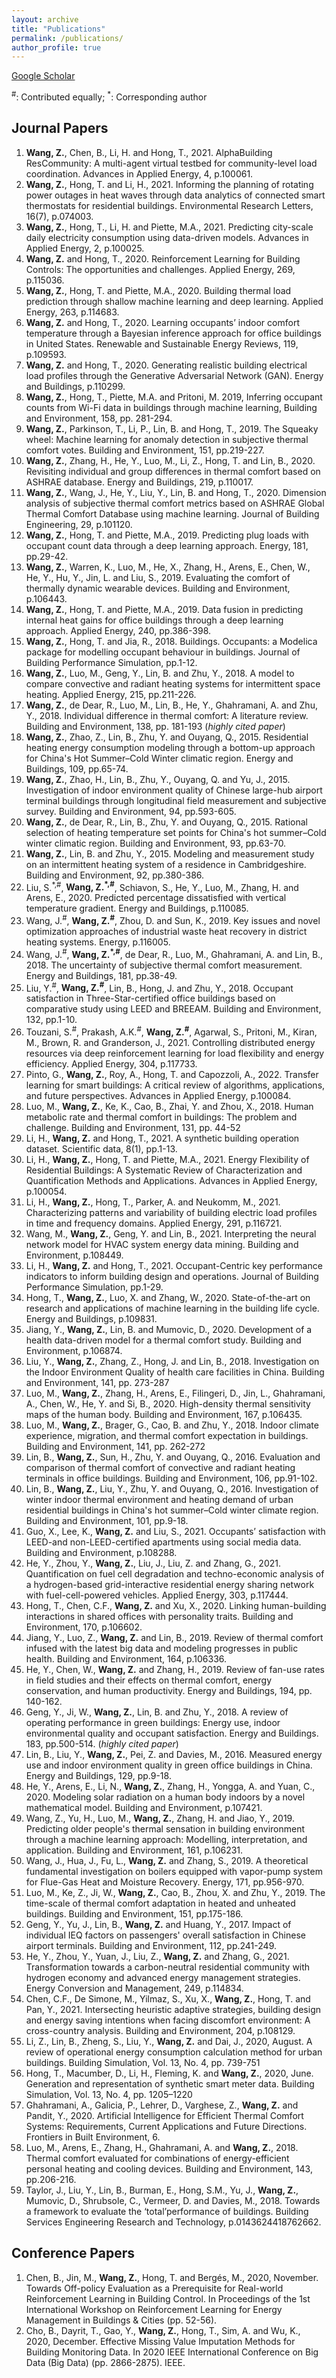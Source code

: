 ```yaml
---
layout: archive
title: "Publications"
permalink: /publications/
author_profile: true
---
```


<!-- {% if author.googlescholar %}
  You can also find my articles on <u><a href="{{author.googlescholar}}">my Google Scholar profile</a>.</u>
{% endif %}

{% include base_path %}

{% for post in site.publications reversed %}
  {% include archive-single.html %}
{% endfor %} -->

[Google Scholar](https://scholar.google.com/citations?user=xN_oFzsAAAAJ)

<sup>\#</sup>: Contributed equally; <sup>\*</sup>: Corresponding author

## Journal Papers
1.	**Wang, Z.**, Chen, B., Li, H. and Hong, T., 2021. AlphaBuilding ResCommunity: A multi-agent virtual testbed for community-level load coordination. Advances in Applied Energy, 4, p.100061.
1.	**Wang, Z.**, Hong, T. and Li, H., 2021. Informing the planning of rotating power outages in heat waves through data analytics of connected smart thermostats for residential buildings. Environmental Research Letters, 16(7), p.074003.
1.	**Wang, Z.**, Hong, T., Li, H. and Piette, M.A., 2021. Predicting city-scale daily electricity consumption using data-driven models. Advances in Applied Energy, 2, p.100025.
1.	**Wang, Z.** and Hong, T., 2020. Reinforcement Learning for Building Controls: The opportunities and challenges. Applied Energy, 269, p.115036.
1.	**Wang, Z.**, Hong, T. and Piette, M.A., 2020. Building thermal load prediction through shallow machine learning and deep learning. Applied Energy, 263, p.114683.
1.	**Wang, Z.** and Hong, T., 2020. Learning occupants’ indoor comfort temperature through a Bayesian inference approach for office buildings in United States. Renewable and Sustainable Energy Reviews, 119, p.109593.
1.	**Wang, Z.** and Hong, T., 2020. Generating realistic building electrical load profiles through the Generative Adversarial Network (GAN). Energy and Buildings, p.110299.
1.	**Wang, Z.**, Hong, T., Piette, M.A. and Pritoni, M. 2019, Inferring occupant counts from Wi-Fi data in buildings through machine learning, Building and Environment, 158, pp. 281-294.
1.	**Wang, Z.**, Parkinson, T., Li, P., Lin, B. and Hong, T., 2019. The Squeaky wheel: Machine learning for anomaly detection in subjective thermal comfort votes. Building and Environment, 151, pp.219-227.
1.	**Wang, Z.**, Zhang, H., He, Y., Luo, M., Li, Z., Hong, T. and Lin, B., 2020. Revisiting individual and group differences in thermal comfort based on ASHRAE database. Energy and Buildings, 219, p.110017.
1.	**Wang, Z.**, Wang, J., He, Y., Liu, Y., Lin, B. and Hong, T., 2020. Dimension analysis of subjective thermal comfort metrics based on ASHRAE Global Thermal Comfort Database using machine learning. Journal of Building Engineering, 29, p.101120.
1.	**Wang, Z.**, Hong, T. and Piette, M.A., 2019. Predicting plug loads with occupant count data through a deep learning approach. Energy, 181, pp.29-42.
1.	**Wang, Z.**, Warren, K., Luo, M., He, X., Zhang, H., Arens, E., Chen, W., He, Y., Hu, Y., Jin, L. and Liu, S., 2019. Evaluating the comfort of thermally dynamic wearable devices. Building and Environment, p.106443.
1.	**Wang, Z.**, Hong, T. and Piette, M.A., 2019. Data fusion in predicting internal heat gains for office buildings through a deep learning approach. Applied Energy, 240, pp.386-398.
1.	**Wang, Z.**, Hong, T. and Jia, R., 2018. Buildings. Occupants: a Modelica package for modelling occupant behaviour in buildings. Journal of Building Performance Simulation, pp.1-12.
1.	**Wang, Z.**, Luo, M., Geng, Y., Lin, B. and Zhu, Y., 2018. A model to compare convective and radiant heating systems for intermittent space heating. Applied Energy, 215, pp.211-226.
1.	**Wang, Z.**, de Dear, R., Luo, M., Lin, B., He, Y., Ghahramani, A. and Zhu, Y., 2018. Individual difference in thermal comfort: A literature review. Building and Environment, 138, pp. 181-193 (*highly cited paper*)
1.	**Wang, Z.**, Zhao, Z., Lin, B., Zhu, Y. and Ouyang, Q., 2015. Residential heating energy consumption modeling through a bottom-up approach for China's Hot Summer–Cold Winter climatic region. Energy and Buildings, 109, pp.65-74.
1.	**Wang, Z.**, Zhao, H., Lin, B., Zhu, Y., Ouyang, Q. and Yu, J., 2015. Investigation of indoor environment quality of Chinese large-hub airport terminal buildings through longitudinal field measurement and subjective survey. Building and Environment, 94, pp.593-605.
1.	**Wang, Z.**, de Dear, R., Lin, B., Zhu, Y. and Ouyang, Q., 2015. Rational selection of heating temperature set points for China's hot summer–Cold winter climatic region. Building and Environment, 93, pp.63-70.
1.	**Wang, Z.**, Lin, B. and Zhu, Y., 2015. Modeling and measurement study on an intermittent heating system of a residence in Cambridgeshire. Building and Environment, 92, pp.380-386.
1.	Liu, S.<sup>\*,\#</sup>, **Wang, Z.<sup>\*,\#</sup>**, Schiavon, S., He, Y., Luo, M., Zhang, H. and Arens, E., 2020. Predicted percentage dissatisfied with vertical temperature gradient. Energy and Buildings, p.110085.
1.	Wang, J.<sup>\#</sup>, **Wang, Z.<sup>\#</sup>**, Zhou, D. and Sun, K., 2019. Key issues and novel optimization approaches of industrial waste heat recovery in district heating systems. Energy, p.116005.
1.	Wang, J.<sup>\#</sup>, **Wang, Z.<sup>\*,\#</sup>**, de Dear, R., Luo, M., Ghahramani, A. and Lin, B., 2018. The uncertainty of subjective thermal comfort measurement. Energy and Buildings, 181, pp.38-49.
1.	Liu, Y.<sup>\#</sup>, **Wang, Z.<sup>\#</sup>**, Lin, B., Hong, J. and Zhu, Y., 2018. Occupant satisfaction in Three-Star-certified office buildings based on comparative study using LEED and BREEAM. Building and Environment, 132, pp.1-10.
1.	Touzani, S.<sup>\#</sup>, Prakash, A.K.<sup>\#</sup>, **Wang, Z.<sup>\#</sup>**, Agarwal, S., Pritoni, M., Kiran, M., Brown, R. and Granderson, J., 2021. Controlling distributed energy resources via deep reinforcement learning for load flexibility and energy efficiency. Applied Energy, 304, p.117733.
1. Pinto, G., **Wang, Z.**, Roy, A., Hong, T. and Capozzoli, A., 2022. Transfer learning for smart buildings: A critical review of algorithms, applications, and future perspectives. Advances in Applied Energy, p.100084.
1.	Luo, M., **Wang, Z.**, Ke, K., Cao, B., Zhai, Y. and Zhou, X., 2018. Human metabolic rate and thermal comfort in buildings: The problem and challenge. Building and Environment, 131, pp. 44-52
1.	Li, H., **Wang, Z.** and Hong, T., 2021. A synthetic building operation dataset. Scientific data, 8(1), pp.1-13.
1.	Li, H., **Wang, Z.**, Hong, T. and Piette, M.A., 2021. Energy Flexibility of Residential Buildings: A Systematic Review of Characterization and Quantification Methods and Applications. Advances in Applied Energy, p.100054.
1.	Li, H., **Wang, Z.**, Hong, T., Parker, A. and Neukomm, M., 2021. Characterizing patterns and variability of building electric load profiles in time and frequency domains. Applied Energy, 291, p.116721.
1. Wang, M., **Wang, Z.**, Geng, Y. and Lin, B., 2021. Interpreting the neural network model for HVAC system energy data mining. Building and Environment, p.108449.
1.	Li, H., **Wang, Z.** and Hong, T., 2021. Occupant-Centric key performance indicators to inform building design and operations. Journal of Building Performance Simulation, pp.1-29.
1.	Hong, T., **Wang, Z.**, Luo, X. and Zhang, W., 2020. State-of-the-art on research and applications of machine learning in the building life cycle. Energy and Buildings, p.109831.
1.	Jiang, Y., **Wang, Z.**, Lin, B. and Mumovic, D., 2020. Development of a health data-driven model for a thermal comfort study. Building and Environment, p.106874.
1.	Liu, Y., **Wang, Z.**, Zhang, Z., Hong, J. and Lin, B., 2018. Investigation on the Indoor Environment Quality of health care facilities in China. Building and Environment, 141, pp. 273-287
1.	Luo, M., **Wang, Z.**, Zhang, H., Arens, E., Filingeri, D., Jin, L., Ghahramani, A., Chen, W., He, Y. and Si, B., 2020. High-density thermal sensitivity maps of the human body. Building and Environment, 167, p.106435.
1.	Luo, M., **Wang, Z.**, Brager, G., Cao, B. and Zhu, Y., 2018. Indoor climate experience, migration, and thermal comfort expectation in buildings. Building and Environment, 141, pp. 262-272
1.	Lin, B., **Wang, Z.**, Sun, H., Zhu, Y. and Ouyang, Q., 2016. Evaluation and comparison of thermal comfort of convective and radiant heating terminals in office buildings. Building and Environment, 106, pp.91-102.
1.	Lin, B., **Wang, Z.**, Liu, Y., Zhu, Y. and Ouyang, Q., 2016. Investigation of winter indoor thermal environment and heating demand of urban residential buildings in China's hot summer–Cold winter climate region. Building and Environment, 101, pp.9-18.
1.	Guo, X., Lee, K., **Wang, Z.** and Liu, S., 2021. Occupants’ satisfaction with LEED-and non-LEED-certified apartments using social media data. Building and Environment, p.108288.
1.	He, Y., Zhou, Y., **Wang, Z.**, Liu, J., Liu, Z. and Zhang, G., 2021. Quantification on fuel cell degradation and techno-economic analysis of a hydrogen-based grid-interactive residential energy sharing network with fuel-cell-powered vehicles. Applied Energy, 303, p.117444.
1.	Hong, T., Chen, C.F., **Wang, Z.** and Xu, X., 2020. Linking human-building interactions in shared offices with personality traits. Building and Environment, 170, p.106602.
1.	Jiang, Y., Luo, Z., **Wang, Z.** and Lin, B., 2019. Review of thermal comfort infused with the latest big data and modeling progresses in public health. Building and Environment, 164, p.106336.
1.	He, Y., Chen, W., **Wang, Z.** and Zhang, H., 2019. Review of fan-use rates in field studies and their effects on thermal comfort, energy conservation, and human productivity. Energy and Buildings, 194, pp. 140-162.
1.	Geng, Y., Ji, W., **Wang, Z.**, Lin, B. and Zhu, Y., 2018. A review of operating performance in green buildings: Energy use, indoor environmental quality and occupant satisfaction. Energy and Buildings. 183, pp.500-514. (*highly cited paper*)
1.	Lin, B., Liu, Y., **Wang, Z.**, Pei, Z. and Davies, M., 2016. Measured energy use and indoor environment quality in green office buildings in China. Energy and Buildings, 129, pp.9-18.
1.	He, Y., Arens, E., Li, N., **Wang, Z.**, Zhang, H., Yongga, A. and Yuan, C., 2020. Modeling solar radiation on a human body indoors by a novel mathematical model. Building and Environment, p.107421.
1.	Wang, Z., Yu, H., Luo, M., **Wang, Z.**, Zhang, H. and Jiao, Y., 2019. Predicting older people's thermal sensation in building environment through a machine learning approach: Modelling, interpretation, and application. Building and Environment, 161, p.106231.
1.	Wang, J., Hua, J., Fu, L., **Wang, Z.** and Zhang, S., 2019. A theoretical fundamental investigation on boilers equipped with vapor-pump system for Flue-Gas Heat and Moisture Recovery. Energy, 171, pp.956-970.
1.	Luo, M., Ke, Z., Ji, W., **Wang, Z.**, Cao, B., Zhou, X. and Zhu, Y., 2019. The time-scale of thermal comfort adaptation in heated and unheated buildings. Building and Environment, 151, pp.175-186.
1.	Geng, Y., Yu, J., Lin, B., **Wang, Z.** and Huang, Y., 2017. Impact of individual IEQ factors on passengers' overall satisfaction in Chinese airport terminals. Building and Environment, 112, pp.241-249.
1. He, Y., Zhou, Y., Yuan, J., Liu, Z., **Wang, Z.** and Zhang, G., 2021. Transformation towards a carbon-neutral residential community with hydrogen economy and advanced energy management strategies. Energy Conversion and Management, 249, p.114834.
1.	Chen, C.F., De Simone, M., Yilmaz, S., Xu, X., **Wang, Z.**, Hong, T. and Pan, Y., 2021. Intersecting heuristic adaptive strategies, building design and energy saving intentions when facing discomfort environment: A cross-country analysis. Building and Environment, 204, p.108129.
1.	Li, Z., Lin, B., Zheng, S., Liu, Y., **Wang, Z.** and Dai, J., 2020, August. A review of operational energy consumption calculation method for urban buildings. Building Simulation, Vol. 13, No. 4, pp. 739-751
1.	Hong, T., Macumber, D., Li, H., Fleming, K. and **Wang, Z.**, 2020, June. Generation and representation of synthetic smart meter data. Building Simulation, Vol. 13, No. 4, pp. 1205–1220  
1.	Ghahramani, A., Galicia, P., Lehrer, D., Varghese, Z., **Wang, Z.** and Pandit, Y., 2020. Artificial Intelligence for Efficient Thermal Comfort Systems: Requirements, Current Applications and Future Directions. Frontiers in Built Environment, 6.
1.	Luo, M., Arens, E., Zhang, H., Ghahramani, A. and **Wang, Z.**, 2018. Thermal comfort evaluated for combinations of energy-efficient personal heating and cooling devices. Building and Environment, 143, pp.206-216.
1.	Taylor, J., Liu, Y., Lin, B., Burman, E., Hong, S.M., Yu, J., **Wang, Z.**, Mumovic, D., Shrubsole, C., Vermeer, D. and Davies, M., 2018. Towards a framework to evaluate the ‘total’performance of buildings. Building Services Engineering Research and Technology, p.0143624418762662.

## Conference Papers
1.	Chen, B., Jin, M., **Wang, Z.**, Hong, T. and Bergés, M., 2020, November. Towards Off-policy Evaluation as a Prerequisite for Real-world Reinforcement Learning in Building Control. In Proceedings of the 1st International Workshop on Reinforcement Learning for Energy Management in Buildings & Cities (pp. 52-56).
1.	Cho, B., Dayrit, T., Gao, Y., **Wang, Z.**, Hong, T., Sim, A. and Wu, K., 2020, December. Effective Missing Value Imputation Methods for Building Monitoring Data. In 2020 IEEE International Conference on Big Data (Big Data) (pp. 2866-2875). IEEE.